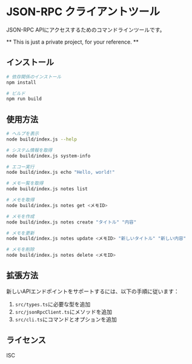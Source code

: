 # JSON-RPC クライアントツール

JSON-RPC APIにアクセスするためのコマンドラインツールです。

** This is just a private project, for your reference. **

## インストール

```bash
# 依存関係のインストール
npm install

# ビルド
npm run build
```

## 使用方法

```bash
# ヘルプを表示
node build/index.js --help

# システム情報を取得
node build/index.js system-info

# エコー実行
node build/index.js echo "Hello, world!"

# メモ一覧を取得
node build/index.js notes list

# メモを取得
node build/index.js notes get <メモID>

# メモを作成
node build/index.js notes create "タイトル" "内容"

# メモを更新
node build/index.js notes update <メモID> "新しいタイトル" "新しい内容"

# メモを削除
node build/index.js notes delete <メモID>
```

## 拡張方法

新しいAPIエンドポイントをサポートするには、以下の手順に従います：

1. `src/types.ts`に必要な型を追加
2. `src/jsonRpcClient.ts`にメソッドを追加
3. `src/cli.ts`にコマンドとオプションを追加

## ライセンス

ISC
